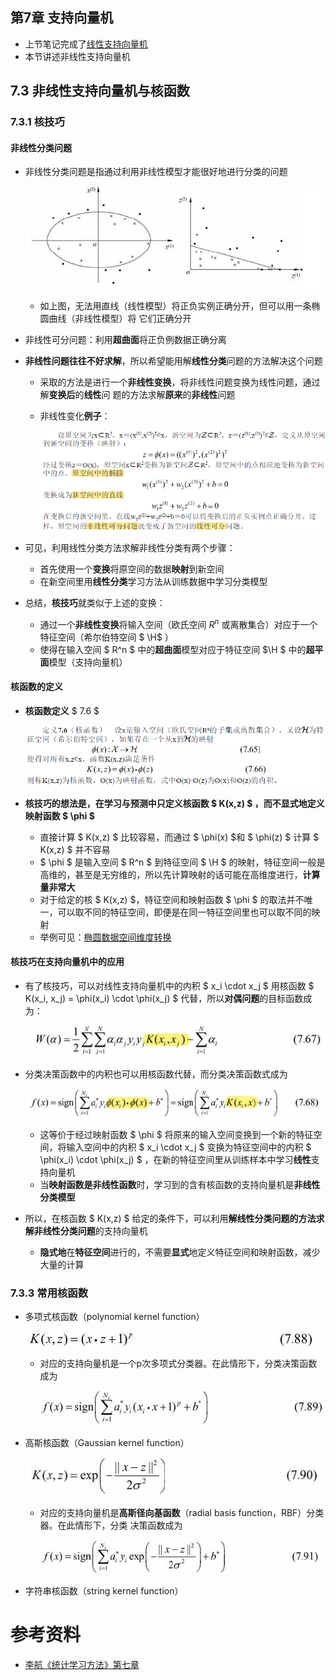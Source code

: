 ## 第7章 支持向量机

- 上节笔记完成了[线性支持向量机](./线性支持向量机SVM.md)
- 本节讲述非线性支持向量机

## 7.3 非线性支持向量机与核函数

### 7.3.1 核技巧

#### 非线性分类问题

- 非线性分类问题是指通过利用非线性模型才能很好地进行分类的问题

  ![图7.7-非线性分类问题与核技巧示例.png](./img/图7.7-非线性分类问题与核技巧示例.png)

  - 如上图，无法用直线（线性模型）将正负实例正确分开，但可以用一条椭圆曲线（非线性模型）将
    它们正确分开

- 非线性可分问题：利用**超曲面**将正负例数据正确分离

- **非线性问题往往不好求解**，所以希望能用解**线性分类**问题的方法解决这个问题

  - 采取的方法是进行一个**非线性变换**，将非线性问题变换为线性问题，通过解**变换后**的**线性**问
    题的方法求解**原来**的**非线性**问题

  - 非线性变化**例子**：

    ![非线性变换举例.png](./img/非线性变换举例.png)

- 可见，利用线性分类方法求解非线性分类有两个步骤：

  - 首先使用一个**变换**将原空间的数据**映射**到新空间
  - 在新空间里用**线性分类**学习方法从训练数据中学习分类模型

- 总结，**核技巧**就类似于上述的变换：

  - 通过一个**非线性变换**将输入空间（欧氏空间 $R^n$ 或离散集合）对应于一个特征空间（希尔伯特空间 $ \H$ ） 
  - 使得在输入空间 $ R^n $ 中的**超曲面**模型对应于特征空间 $\H $ 中的**超平面**模型（支持向量机） 

#### 核函数的定义

- **核函数定义** $ 7.6 $  

  ![核函数定义](./img/核函数定义.png)

- **核技巧的想法是，在学习与预测中只定义核函数 $ K(x,z) $ ，而不显式地定义映射函数 $ \phi $** 

  - 直接计算 $ K(x,z) $ 比较容易，而通过 $ \phi(x) $和 $ \phi(z) $ 计算 $ K(x,z) $ 并不容易
  - $ \phi $ 是输入空间 $ R^n $ 到特征空间 $ \H $ 的映射，特征空间一般是高维的，甚至是无穷维的，所以先计算映射的话可能在高维度进行，**计算量非常大** 
  - 对于给定的核 $ K(x,z) $，特征空间和映射函数 $ \phi $ 的取法并不唯一，可以取不同的特征空间，即便是在同一特征空间里也可以取不同的映射
  - 举例可见：[椭圆数据空间维度转换](https://www.cuijiahua.com/wp-content/uploads/2017/11/ml_9_12.png) 

#### 核技巧在支持向量机中的应用

- 有了核技巧，可以对线性支持向量机中的内积 $ x_i \cdot x_j $ 用核函数 $ K(x_i, x_j) = \phi(x_i) \cdot \phi(x_j) $ 代替，所以**对偶问题**的目标函数成为：

  ![核函数-对偶目标问题.png](./img/核函数-对偶目标问题.png)

- 分类决策函数中的内积也可以用核函数代替，而分类决策函数式成为

  ![核函数-决策函数.png](./img/核函数-决策函数.png)

  - 这等价于经过映射函数 $ \phi $ 将原来的输入空间变换到一个新的特征空间，将输入空间中的内积 $ x_i \cdot x_j $ 变换为特征空间中的内积 $ \phi(x_i) \cdot \phi(x_j) $ ，在新的特征空间里从训练样本中学习**线性**支持向量机
  - 当**映射函数是非线性函数**时，学习到的含有核函数的支持向量机是**非线性分类模型** 

- 所以，在核函数 $ K(x,z) $ 给定的条件下，可以利用**解线性分类问题的方法求解非线性分类问题**的支持向量机

  - **隐式地**在**特征空间**进行的，不需要**显式**地定义特征空间和映射函数，减少大量的计算

### 7.3.3 常用核函数

- 多项式核函数（polynomial kernel function）

  ![多项式核函数](./img/多项式核函数.png)

  - 对应的支持向量机是一个p次多项式分类器。在此情形下，分类决策函数成为

    ![多项式核函数-决策函数.png](./img/多项式核函数-决策函数.png)

- 高斯核函数（Gaussian kernel function）

  ![高斯核函数](./img/高斯核函数.png)

  - 对应的支持向量机是**高斯径向基函数**（radial basis function，RBF）分类器。在此情形下，分类
    决策函数成为

    ![高斯核函数-决策函数.png](./img/高斯核函数-决策函数.png)

- 字符串核函数（string kernel function）

# 参考资料

- [李航《统计学习方法》第七章]()

